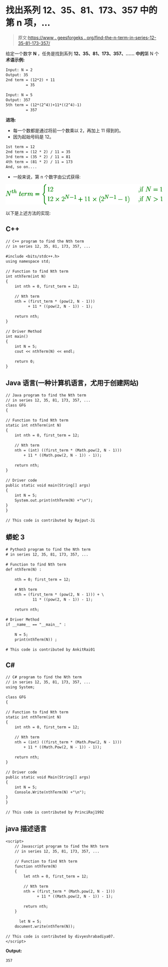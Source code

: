 # 找出系列 12、35、81、173、357 中的第 n 项，…

> 原文:[https://www . geesforgeks . org/find-the-n-term-in-series-12-35-81-173-357/](https://www.geeksforgeeks.org/find-the-nth-term-in-series-12-35-81-173-357/)

给定一个数字 **N** ，任务是找到系列 **12、35、81、173、357、……**
**中的**第 N 个**术语示例:**

```
Input: N = 2
Output: 35
2nd term = (12*2) + 11
         = 35

Input: N = 5
Output: 357
5th term = (12*(2^4))+11*((2^4)-1)
         = 357
```

**进场:**

*   每一个数都是通过将前一个数乘以 2，再加上 11 得到的。
*   因为起始号码是 12。

```
1st term = 12
2nd term = (12 * 2) / 11 = 35
3rd term = (35 * 2) / 11 = 81
4th term = (81 * 2) / 11 = 173
And, so on....
```

*   一般来说，第 n 个数字由公式获得:

![](img/e16bd3500ce30a4cd91285e5c31af2c5.png)

以下是上述方法的实现:

## C++

```
// C++ program to find the Nth term
// in series 12, 35, 81, 173, 357, ...

#include <bits/stdc++.h>
using namespace std;

// Function to find Nth term
int nthTerm(int N)
{
    int nth = 0, first_term = 12;

    // Nth term
    nth = (first_term * (pow(2, N - 1)))
          + 11 * ((pow(2, N - 1)) - 1);

    return nth;
}

// Driver Method
int main()
{
    int N = 5;
    cout << nthTerm(N) << endl;

    return 0;
}
```

## Java 语言(一种计算机语言，尤用于创建网站)

```
// Java program to find the Nth term
// in series 12, 35, 81, 173, 357, ...
class GFG
{

// Function to find Nth term
static int nthTerm(int N)
{
    int nth = 0, first_term = 12;

    // Nth term
    nth = (int) ((first_term * (Math.pow(2, N - 1)))
        + 11 * ((Math.pow(2, N - 1)) - 1));

    return nth;
}

// Driver code
public static void main(String[] args)
{
    int N = 5;
    System.out.print(nthTerm(N) +"\n");
}
}

// This code is contributed by Rajput-Ji
```

## 蟒蛇 3

```
# Python3 program to find the Nth term
# in series 12, 35, 81, 173, 357, ...

# Function to find Nth term
def nthTerm(N) :

    nth = 0; first_term = 12;

    # Nth term
    nth = (first_term * (pow(2, N - 1))) + \
            11 * ((pow(2, N - 1)) - 1);

    return nth;

# Driver Method
if __name__ == "__main__" :

    N = 5;
    print(nthTerm(N)) ;

# This code is contributed by AnkitRai01
```

## C#

```
// C# program to find the Nth term
// in series 12, 35, 81, 173, 357, ...
using System;

class GFG
{

// Function to find Nth term
static int nthTerm(int N)
{
    int nth = 0, first_term = 12;

    // Nth term
    nth = (int) ((first_term * (Math.Pow(2, N - 1)))
        + 11 * ((Math.Pow(2, N - 1)) - 1));

    return nth;
}

// Driver code
public static void Main(String[] args)
{
    int N = 5;
    Console.Write(nthTerm(N) +"\n");
}
}

// This code is contributed by PrinciRaj1992
```

## java 描述语言

```
<script>
    // Javascript program to find the Nth term
    // in series 12, 35, 81, 173, 357, ...

    // Function to find Nth term
    function nthTerm(N)
    {
        let nth = 0, first_term = 12;

        // Nth term
        nth = (first_term * (Math.pow(2, N - 1)))
              + 11 * ((Math.pow(2, N - 1)) - 1);

        return nth;
    }

      let N = 5;
    document.write(nthTerm(N));

// This code is contributed by divyeshrabadiya07.
</script>
```

**Output:** 

```
357
```